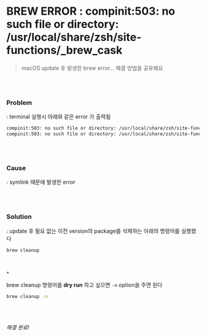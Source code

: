 # BREW ERROR : compinit:503: no such file or directory: /usr/local/share/zsh/site-functions/_brew_cask

> macOS update 후 발생한 brew error... 해결 방법을 공유해요

<br>

<br>

### Problem

: terminal 실행시 아래와 같은 error 가 출력됨

```bash
compinit:503: no such file or directory: /usr/local/share/zsh/site-functions/_brew_cask
compinit:503: no such file or directory: /usr/local/share/zsh/site-functions/_brew_cask
```

<br>

<br>

### Cause

: symlink 때문에 발생한 error

<br>

<br>

### Solution

: update 후 필요 없는 이전 version의 package를 삭제하는 아래의 명령어를 실행했다

```bash
brew cleanup
```

<br>

`+`

brew cleanup 명령어를 **dry run** 하고 싶으면 `-n` option을 주면 된다

```bash
brew cleanup -n
```

<br>

<br>*해결 완료!*
